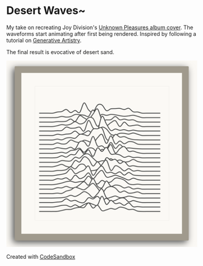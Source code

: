 # Desert Waves~

My take on recreating Joy Division's
[Unknown Pleasures album cover](https://en.wikipedia.org/wiki/Unknown_Pleasures).
The waveforms start animating after first being rendered. Inspired by
following a tutorial on
[Generative Artistry](https://generativeartistry.com/tutorials/joy-division/).

The final result is evocative of desert sand.

![Desert Waves](img/screenshot.png)

Created with
[CodeSandbox](https://codesandbox.io/s/smoosh-feather-ts2zl?file=/README.md)
